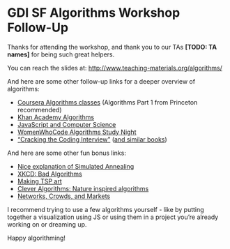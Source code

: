 # GDI SF Algorithms Workshop Follow-Up

Thanks for attending the workshop, and thank you to our TAs **[TODO: TA names]** for being such great helpers. 

You can reach the slides at:
http://www.teaching-materials.org/algorithms/

And here are some other follow-up links for a deeper overview of algorithms:
* [Coursera Algorithms classes](https://www.coursera.org/courses?orderby=upcoming&search=algorithms) (Algorithms Part 1 from Princeton recommended)
* [Khan Academy Algorithms](http://khanacademy.org/algorithms)
* [JavaScript and Computer Science](http://www.nczonline.net/blog/tag/computer-science/)
* [WomenWhoCode Algorithms Study Night](http://www.meetup.com/Women-Who-Code-SF/events/226022764/)
* [“Cracking the Coding Interview”](http://www.amazon.com/Cracking-Coding-Interview-Programming-Questions/dp/098478280X/?tag=amazonsimilar-20) ([and similar books](http://www.books-like-this.com/098478280X))

And here are some other fun bonus links:
* [Nice explanation of Simulated Annealing](http://katrinaeg.com/simulated-annealing.html)
* [XKCD: Bad Algorithms](http://xkcd.com/1185/)
* [Making TSP art](http://www.oberlin.edu/math/faculty/bosch/making-tspart-page.html)
* [Clever Algorithms: Nature inspired algorithms](http://www.cleveralgorithms.com/)
* [Networks, Crowds, and Markets](http://www.cs.cornell.edu/home/kleinber/networks-book/)

I recommend trying to use a few algorithms yourself - like by putting together a visualization using JS or using them in a project you’re already working on or dreaming up.

Happy algorithming!

